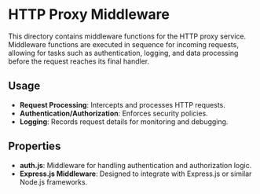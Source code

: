 # HTTP Proxy Middleware

This directory contains middleware functions for the HTTP proxy service. Middleware functions are executed in sequence for incoming requests, allowing for tasks such as authentication, logging, and data processing before the request reaches its final handler.

## Usage

- **Request Processing**: Intercepts and processes HTTP requests.
- **Authentication/Authorization**: Enforces security policies.
- **Logging**: Records request details for monitoring and debugging.

## Properties

- **auth.js**: Middleware for handling authentication and authorization logic.
- **Express.js Middleware**: Designed to integrate with Express.js or similar Node.js frameworks.
